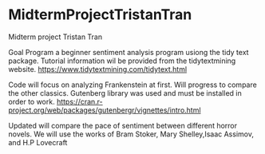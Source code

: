 # MidtermProjectTristanTran
Midterm project Tristan Tran

Goal Program a beginner sentiment analysis program usiong the tidy text package. Tutorial information wil be provided from the tidytextmining website.
https://www.tidytextmining.com/tidytext.html

Code will focus on analyzing Frankenstein at first. Will progress to compare the other classics. Gutenberg library was used and must be installed in order to work.
https://cran.r-project.org/web/packages/gutenbergr/vignettes/intro.html


Updated will compare the pace of sentiment between different horror novels. We will use the works of Bram Stoker, Mary Shelley,Isaac Assimov, and H.P Lovecraft
